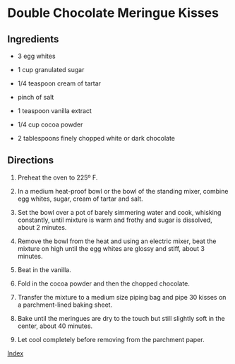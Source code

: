 # Double Chocolate Meringue Kisses

## Ingredients

-   3 egg whites

-   1 cup granulated sugar

-   1/4 teaspoon cream of tartar

-   pinch of salt

-   1 teaspoon vanilla extract

-   1/4 cup cocoa powder

-   2 tablespoons finely chopped white or dark chocolate

## Directions

1.  Preheat the oven to 225º F.

2.  In a medium heat-proof bowl or the bowl of the standing mixer, combine egg whites, sugar, cream of tartar and salt.

3.  Set the bowl over a pot of barely simmering water and cook, whisking constantly, until mixture is warm and frothy and sugar is dissolved, about 2 minutes.

4.  Remove the bowl from the heat and using an electric mixer, beat the mixture on high until the egg whites are glossy and stiff, about 3 minutes.

5.  Beat in the vanilla.

6.  Fold in the cocoa powder and then the chopped chocolate.

7.  Transfer the mixture to a medium size piping bag and pipe 30 kisses on a parchment-lined baking sheet.

8.  Bake until the meringues are dry to the touch but still slightly soft in the center, about 40 minutes.

9.  Let cool completely before removing from the parchment paper.

[Index](index.html)

